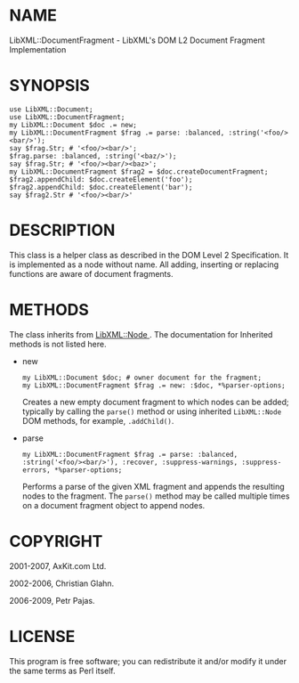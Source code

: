 NAME
====

LibXML::DocumentFragment - LibXML's DOM L2 Document Fragment Implementation

SYNOPSIS
========

    use LibXML::Document;
    use LibXML::DocumentFragment;
    my LibXML::Document $doc .= new;
    my LibXML::DocumentFragment $frag .= parse: :balanced, :string('<foo/><bar/>');
    say $frag.Str; # '<foo/><bar/>';
    $frag.parse: :balanced, :string('<baz/>');
    say $frag.Str; # '<foo/><bar/><baz>';
    my LibXML::DocumentFragment $frag2 = $doc.createDocumentFragment;
    $frag2.appendChild: $doc.createElement('foo');
    $frag2.appendChild: $doc.createElement('bar');
    say $frag2.Str # '<foo/><bar/>'

DESCRIPTION
===========

This class is a helper class as described in the DOM Level 2 Specification. It is implemented as a node without name. All adding, inserting or replacing functions are aware of document fragments.

METHODS
=======

The class inherits from [LibXML::Node ](LibXML::Node ). The documentation for Inherited methods is not listed here.

  * new

        my LibXML::Document $doc; # owner document for the fragment;
        my LibXML::DocumentFragment $frag .= new: :$doc, *%parser-options;

    Creates a new empty document fragment to which nodes can be added; typically by calling the `parse()` method or using inherited `LibXML::Node` DOM methods, for example, `.addChild()`.

  * parse

        my LibXML::DocumentFragment $frag .= parse: :balanced, :string('<foo/><bar/>'), :recover, :suppress-warnings, :suppress-errors, *%parser-options;

    Performs a parse of the given XML fragment and appends the resulting nodes to the fragment. The `parse()` method may be called multiple times on a document fragment object to append nodes.

COPYRIGHT
=========

2001-2007, AxKit.com Ltd.

2002-2006, Christian Glahn.

2006-2009, Petr Pajas.

LICENSE
=======

This program is free software; you can redistribute it and/or modify it under the same terms as Perl itself.

